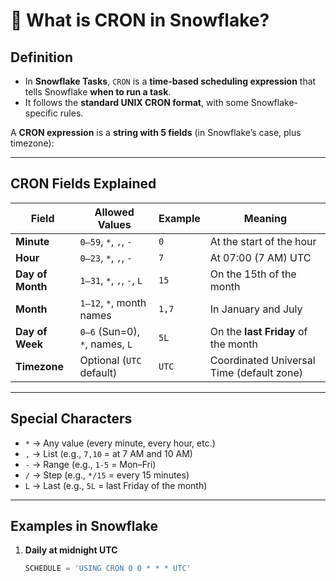 # 📌 What is CRON in Snowflake?

## **Definition**
- In **Snowflake Tasks**, `CRON` is a **time-based scheduling expression** that tells Snowflake **when to run a task**.  
- It follows the **standard UNIX CRON format**, with some Snowflake-specific rules.

A **CRON expression** is a **string with 5 fields** (in Snowflake’s case, plus timezone):  


---

## **CRON Fields Explained**

| Field            | Allowed Values                | Example   | Meaning                                    |
|------------------|-------------------------------|-----------|--------------------------------------------|
| **Minute**       | `0–59`, `*`, `,`, `-`         | `0`       | At the start of the hour                   |
| **Hour**         | `0–23`, `*`, `,`, `-`         | `7`       | At 07:00 (7 AM) UTC                        |
| **Day of Month** | `1–31`, `*`, `,`, `-`, `L`    | `15`      | On the 15th of the month                   |
| **Month**        | `1–12`, `*`, month names      | `1,7`     | In January and July                        |
| **Day of Week**  | `0–6` (Sun=0), `*`, names, `L`| `5L`      | On the **last Friday** of the month        |
| **Timezone**     | Optional (`UTC` default)      | `UTC`     | Coordinated Universal Time (default zone)  |

---

## **Special Characters**

- `*` → Any value (every minute, every hour, etc.)
- `,` → List (e.g., `7,10` = at 7 AM and 10 AM)
- `-` → Range (e.g., `1-5` = Mon–Fri)
- `/` → Step (e.g., `*/15` = every 15 minutes)
- `L` → Last (e.g., `5L` = last Friday of the month)

---

## **Examples in Snowflake**

1. **Daily at midnight UTC**
   ```sql
   SCHEDULE = 'USING CRON 0 0 * * * UTC'
